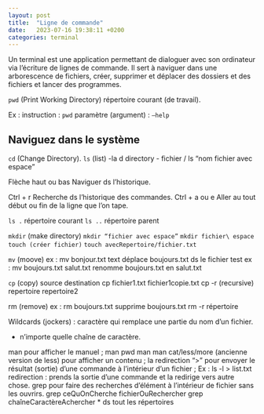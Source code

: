 ```yaml
---
layout: post
title:  "Ligne de commande"
date:   2023-07-16 19:38:11 +0200
categories: terminal
---
```



Un terminal est une application permettant de dialoguer avec son ordinateur via l’écriture de lignes de commande.
Il sert à naviguer dans une arborescence de fichiers, créer, supprimer et déplacer des dossiers et des fichiers et lancer des programmes.

`pwd` (Print Working Directory) répertoire courant (de travail).

Ex : 	instruction : `pwd`	paramètre (argument) : `–help`

## Naviguez dans le système

`cd` (Change Directory).
`ls` (list) -la	d directory	- fichier	/	ls “nom fichier avec espace”

Flèche haut ou bas Naviguer ds l’historique.

Ctrl + r Recherche ds l’historique des commandes.
Ctrl + a ou e Aller au tout début ou fin de la ligne que l’on tape.

`ls .`	répertoire courant
`ls ..`	répertoire parent

`mkdir` (make directory)	`mkdir “fichier avec espace”`	`mkdir fichier\ espace`
`touch (créer fichier)`	`touch avecRepertoire/fichier.txt`

`mv` (moove)	ex : mv bonjour.txt text	déplace boujours.txt ds le fichier test
ex : mv boujours.txt salut.txt	renomme boujours.txt en salut.txt

`cp` (copy) source destination
cp fichier1.txt fichier1copie.txt	cp -r (recursive) repertoire repertoire2

rm (remove) ex : rm boujours.txt	supprime boujours.txt		rm -r répertoire

Wildcards (jockers)  : caractère qui remplace une partie du nom d’un fichier.
*	n’importe quelle chaîne de caractère.
 
man pour afficher le manuel ; man pwd	man man
cat/less/more (ancienne version de less) pour afficher un contenu ;
la redirection “>” pour envoyer le résultat (sortie) d’une commande à l’intérieur d’un fichier ; Ex : ls -l > list.txt
redirection : prends la sortie d’une commande et la redirige vers autre chose.
grep pour faire des recherches d’élément à l’intérieur de fichier sans les ouvrirs. grep ceQuOnCherche fichierOuRechercher
grep chaîneCaractèreAchercher *	ds tout les répertoires
